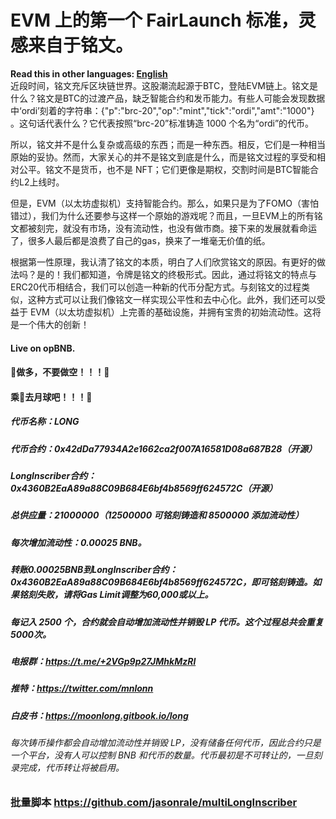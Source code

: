 # EVM 上的第一个 FairLaunch 标准，灵感来自于铭文。
**Read this in other languages: [English](README.en.md)**  
近段时间，铭文充斥区块链世界。这股潮流起源于BTC，登陆EVM链上。铭文是什么？铭文是BTC的过渡产品，缺乏智能合约和发币能力。有些人可能会发现数据中‘ordi’刻着的字符串：{"p":"brc-20","op":"mint","tick":"ordi","amt":"1000"} 。这句话代表什么？它代表按照“brc-20”标准铸造 1000 个名为“ordi”的代币。

所以，铭文并不是什么复杂或高级的东西；而是一种东西。相反，它们是一种相当原始的妥协。然而，大家关心的并不是铭文到底是什么，而是铭文过程的享受和相对公平。铭文不是货币，也不是 NFT；它们更像是期权，交割时间是BTC智能合约L2上线时。

但是，EVM（以太坊虚拟机）支持智能合约。那么，如果只是为了FOMO（害怕错过），我们为什么还要参与这样一个原始的游戏呢？而且，一旦EVM上的所有铭文都被刻完，就没有市场，没有流动性，也没有做市商。接下来的发展就看命运了，很多人最后都是浪费了自己的gas，换来了一堆毫无价值的纸。

根据第一性原理，我认清了铭文的本质，明白了人们欣赏铭文的原因。有更好的做法吗？是的！我们都知道，令牌是铭文的终极形式。因此，通过将铭文的特点与ERC20代币相结合，我们可以创造一种新的代币分配方式。与刻铭文的过程类似，这种方式可以让我们像铭文一样实现公平性和去中心化。此外，我们还可以受益于 EVM（以太坊虚拟机）上完善的基础设施，并拥有宝贵的初始流动性。这将是一个伟大的创新！

#### Live on opBNB.
#### 🐉做多，不要做空！！！🐉
#### 乘🐉去月球吧！！！🐉
##### 代币名称：LONG
##### 代币合约：0x42dDa77934A2e1662ca2f007A16581D08a687B28（开源）
##### LongInscriber合约：0x4360B2EaA89a88C09B684E6bf4b8569ff624572C（开源）
##### 总供应量：21000000（12500000 可铭刻铸造和 8500000 添加流动性）
##### 每次增加流动性：0.00025 BNB。
##### 转账0.00025BNB到LongInscriber合约：0x4360B2EaA89a88C09B684E6bf4b8569ff624572C，即可铭刻铸造。如果铭刻失败，请将Gas Limit调整为60,000或以上。
##### 每记入 2500 个，合约就会自动增加流动性并销毁 LP 代币。这个过程总共会重复5000次。
##### 电报群：https://t.me/+2VGp9p27JMhkMzRl
##### 推特：https://twitter.com/mnlonn
##### 白皮书：https://moonlong.gitbook.io/long
###### 每次铸币操作都会自动增加流动性并销毁 LP，没有储备任何代币，因此合约只是一个平台，没有人可以控制 BNB 和代币的数量。代币最初是不可转让的，一旦刻录完成，代币转让将被启用。
### 批量脚本 https://github.com/jasonrale/multiLongInscriber
